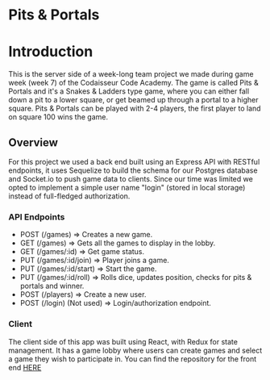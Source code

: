 # Pits & Portals

# Introduction

This is the server side of a week-long team project we made during game week (week 7) of the Codaisseur Code Academy. The game is called Pits & Portals and it's a Snakes & Ladders type game, where you can either fall down a pit to a lower square, or get beamed up through a portal to a higher square. Pits & Portals can be played with 2-4 players, the first player to land on square 100 wins the game.


## Overview
For this project we used a back end built using an Express API with RESTful endpoints, it uses Sequelize to build the schema for our Postgres database and Socket.io to push game data to clients. Since our time was limited we opted to implement a simple user name "login" (stored in local storage) instead of full-fledged authorization. 


### API Endpoints
* POST (/games) => Creates a new game. 
* GET (/games) => Gets all the games to display in the lobby.
* GET (/games/:id) => Get game status.
* PUT (/games/:id/join) => Player joins a game.
* PUT (/games/:id/start) => Start the game.
* PUT (/games/:id/roll) => Rolls dice, updates position, checks for pits & portals and winner.
* POST (/players) => Create a new user.
* POST (/login) (Not used) => Login/authorization endpoint.


### Client
The client side of this app was built using React, with Redux for state management. It has a game lobby where users can create games and select a game they wish to participate in. You can find the repository for the front end [HERE](https://github.com/tomheffels/pits-and-portals-client/)
